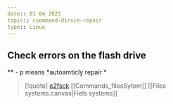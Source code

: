 ```yaml
---
date:: 01 04 2023
topic:: coommand-dirvie-repair
type:: Linux
---
```

## Check errors on the flash drive 
 ** - p means *autoamticly repair *
 
>[!quote]  [e2fsck](/e2fsck.md) [[Commands_filesSytem]] [[Files systems.canvas|Fiels systems]]
